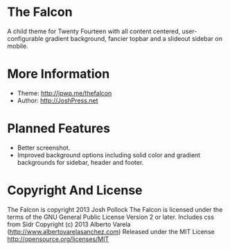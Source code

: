 The Falcon
==========

A child theme for Twenty Fourteen with all content centered, user-configurable gradient background, fancier topbar and a slideout sidebar on mobile.

More Information
================
* Theme: http://jpwp.me/thefalcon
* Author: http://JoshPress.net

Planned Features
================
* Better screenshot.
* Improved background options including solid color and gradient backgrounds for sidebar, header and footer.


Copyright And License
=====================
The Falcon is copyright 2013 Josh Pollock
The Falcon is licensed under the terms of the GNU General Public License Version 2 or later.
Includes css from Sidr Copyright (c) 2013 Alberto Varela (http://www.albertovarelasanchez.com)
Released under the MIT License http://opensource.org/licenses/MIT
